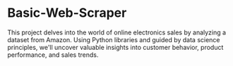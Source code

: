 # Basic-Web-Scraper
This project delves into the world of online electronics sales by analyzing a dataset from Amazon. Using Python libraries and guided by data science principles, we'll uncover valuable insights into customer behavior, product performance, and sales trends. 
